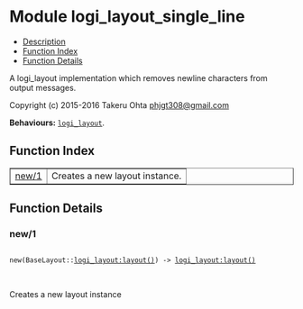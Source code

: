 

# Module logi_layout_single_line #
* [Description](#description)
* [Function Index](#index)
* [Function Details](#functions)

A logi_layout implementation which removes newline characters from output messages.

Copyright (c) 2015-2016 Takeru Ohta <phjgt308@gmail.com>

__Behaviours:__ [`logi_layout`](logi_layout.md).

<a name="index"></a>

## Function Index ##


<table width="100%" border="1" cellspacing="0" cellpadding="2" summary="function index"><tr><td valign="top"><a href="#new-1">new/1</a></td><td>Creates a new layout instance.</td></tr></table>


<a name="functions"></a>

## Function Details ##

<a name="new-1"></a>

### new/1 ###

<pre><code>
new(BaseLayout::<a href="logi_layout.md#type-layout">logi_layout:layout()</a>) -&gt; <a href="logi_layout.md#type-layout">logi_layout:layout()</a>
</code></pre>
<br />

Creates a new layout instance

